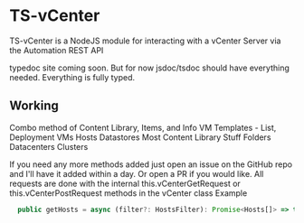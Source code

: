 # TS-vCenter

TS-vCenter is a NodeJS module for interacting with a vCenter Server via the Automation REST API

typedoc site coming soon. But for now jsdoc/tsdoc should have everything needed. Everything is fully typed.

## Working

Combo method of Content Library, Items, and Info
VM Templates - List, Deployment
VMs
Hosts
Datastores
Most Content Library Stuff
Folders
Datacenters
Clusters

If you need any more methods added just open an issue on the GitHub repo and I'll have it added within a day. Or open a PR if you would like. All requests are done with the internal this.vCenterGetRequest or this.vCenterPostRequest methods in the vCenter class
Example

```typescript
  public getHosts = async (filter?: HostsFilter): Promise<Hosts[]> => this.vCenterGetRequest('/vcenter/host', filter);
```
